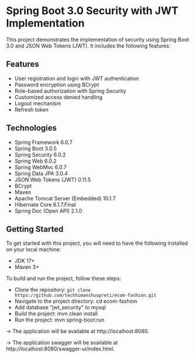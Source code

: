 [//]: # (# ecom-fashion)

[//]: # (e-commerce web app)

# Spring Boot 3.0 Security with JWT Implementation
This project demonstrates the implementation of security using Spring Boot 3.0 and JSON Web Tokens (JWT). It includes the following features:

## Features
* User registration and login with JWT authentication
* Password encryption using BCrypt
* Role-based authorization with Spring Security
* Customized access denied handling
* Logout mechanism
* Refresh token

## Technologies
* Spring Framework 6.0.7
* Spring Boot 3.0.5
* Spring Security 6.0.2
* Spring Web 6.0.2
* Spring WebMvc 6.0.7
* Spring Data JPA 3.0.4
* JSON Web Tokens (JWT) 0.11.5
* BCrypt
* Maven
* Apache Tomcat Server (Embedded) 10.1.7
* Hibernate Core 6.1.7.Final
* Spring Doc (Open API) 2.1.0

## Getting Started
To get started with this project, you will need to have the following installed on your local machine:

* JDK 17+
* Maven 3+


To build and run the project, follow these steps:

* Clone the repository: `git clone https://github.com/techhimanshuupreti/ecom-fashion.git`
* Navigate to the project directory: cd ecom-fashion
* Add database "jwt_security" to mysql
* Build the project: mvn clean install
* Run the project: mvn spring-boot:run

-> The application will be available at http://localhost:8080.

-> The application swagger will be available at http://localhost:8080/swagger-ui/index.html.

